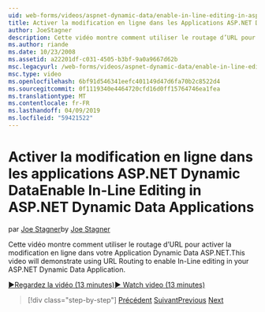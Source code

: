 ```yaml
---
uid: web-forms/videos/aspnet-dynamic-data/enable-in-line-editing-in-aspnet-dynamic-data-applications
title: Activer la modification en ligne dans les Applications ASP.NET Dynamic Data | Microsoft Docs
author: JoeStagner
description: Cette vidéo montre comment utiliser le routage d’URL pour activer la modification en ligne dans votre Application Dynamic Data ASP.NET.
ms.author: riande
ms.date: 10/23/2008
ms.assetid: a22201df-c031-4505-b3bf-9a0a9667d62b
msc.legacyurl: /web-forms/videos/aspnet-dynamic-data/enable-in-line-editing-in-aspnet-dynamic-data-applications
msc.type: video
ms.openlocfilehash: 6bf91d546341eefc401149d47d6fa70b2c8522d4
ms.sourcegitcommit: 0f1119340e4464720cfd16d0ff15764746ea1fea
ms.translationtype: MT
ms.contentlocale: fr-FR
ms.lasthandoff: 04/09/2019
ms.locfileid: "59421522"
---
```

# <a name="enable-in-line-editing-in-aspnet-dynamic-data-applications"></a><span data-ttu-id="37d99-103">Activer la modification en ligne dans les applications ASP.NET Dynamic Data</span><span class="sxs-lookup"><span data-stu-id="37d99-103">Enable In-Line Editing in ASP.NET Dynamic Data Applications</span></span>

<span data-ttu-id="37d99-104">par [Joe Stagner](https://github.com/JoeStagner)</span><span class="sxs-lookup"><span data-stu-id="37d99-104">by [Joe Stagner](https://github.com/JoeStagner)</span></span>

<span data-ttu-id="37d99-105">Cette vidéo montre comment utiliser le routage d’URL pour activer la modification en ligne dans votre Application Dynamic Data ASP.NET.</span><span class="sxs-lookup"><span data-stu-id="37d99-105">This video will demonstrate using URL Routing to enable In-Line editing in your ASP.NET Dynamic Data Application.</span></span>

[<span data-ttu-id="37d99-106">&#9654;Regardez la vidéo (13 minutes)</span><span class="sxs-lookup"><span data-stu-id="37d99-106">&#9654; Watch video (13 minutes)</span></span>](https://channel9.msdn.com/Blogs/ASP-NET-Site-Videos/enable-in-line-editing-in-aspnet-dynamic-data-applications)

> [!div class="step-by-step"]
> <span data-ttu-id="37d99-107">[Précédent](begin-modifying-dynamic-data-applications-with-url-routing.md)
> [Suivant](how-to-enable-table-specific-routing-in-dynamic-data-applications.md)</span><span class="sxs-lookup"><span data-stu-id="37d99-107">[Previous](begin-modifying-dynamic-data-applications-with-url-routing.md)
[Next](how-to-enable-table-specific-routing-in-dynamic-data-applications.md)</span></span>

